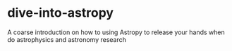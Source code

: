 # dive-into-astropy
A coarse introduction on how to using Astropy to release your hands when do astrophysics and astronomy research
